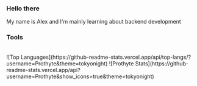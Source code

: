### Hello there
My name is Alex and I'm mainly learning about backend development 
<br/>

### Tools

<br/>
![Top Languages](https://github-readme-stats.vercel.app/api/top-langs/?username=Prothyte&theme=tokyonight)
![Prothyte Stats](https://github-readme-stats.vercel.app/api?username=Prothyte&show_icons=true&theme=tokyonight)
